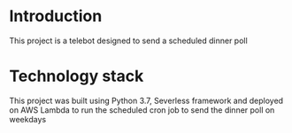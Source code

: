 # Introduction
This project is a telebot designed to send a scheduled dinner poll
# Technology stack
This project was built using Python 3.7, Severless framework and deployed on AWS Lambda to run the scheduled cron job to send the dinner poll on weekdays 

